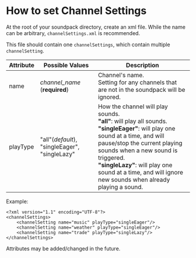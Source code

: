 # How to set Channel Settings
At the root of your soundpack directory, create an xml file.
While the name can be arbitrary, `channelSettings.xml` is recommended.

This file should contain one `channelSettings`, which contain multiple `channelSetting`.

| Attribute | Possible Values               | Description    |
| --        | --                            | -----------    |
| name      | _channel_name_ (__required__) | Channel's name.<br>Setting for any channels that are not in the soundpack will be ignored. |
| playType  | "all"(_default_), "singleEager", "singleLazy" | How the channel will play sounds.<br>__"all"__: will play all sounds. <br>__"singleEager"__: will play one sound at a time, and will pause/stop the current playing sounds when a new sound is triggered. <br>__"singleLazy"__: will play one sound at a time, and will ignore new sounds when already playing a sound. |

Example:
```
<?xml version="1.1" encoding="UTF-8"?>
<channelSettings>
	<channelSetting name="music" playType="singleEager"/>
	<channelSetting name="weather" playType="singleEager"/>
	<channelSetting name="trade" playType="singleLazy"/>
</channelSettings>
```

Attributes may be added/changed in the future.